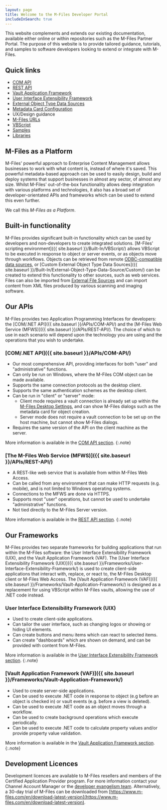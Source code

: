 ```yaml
---
layout: page
title: Welcome to the M-Files Developer Portal
includeInSearch: true
---
```


This website complements and extends our existing documentation, available either online or within repositories such as the M-Files Partner Portal.  The purpose of this website is to provide tailored guidance, tutorials, and samples to software developers looking to extend or integrate with M-Files.

## Quick links

<ul class="quicklinks">
	<li class="api"><a href="{{ site.baseurl }}/APIs/COM-API/"><i class="zmdi zmdi-circle-o"></i> COM API</a></li>
	<li class="api"><a href="{{ site.baseurl }}/APIs/REST-API/"><i class="zmdi zmdi-cloud-outline"></i> REST API</a></li>
	<li class="framework"><a href="{{ site.baseurl }}/Frameworks/Vault-Application-Framework/"><i class="zmdi zmdi-widgets"></i> Vault Application Framework</a></li>
	<li class="framework"><a href="{{ site.baseurl }}/Frameworks/User-Interface-Extensibility-Framework/"><i class="zmdi zmdi-window-restore"></i> User Interface Extensibility Framework</a></li>
	<li class="built-in"><a href="{{ site.baseurl }}/Built-In/External-Object-Type-Data-Source/"><i class="zmdi zmdi-swap-alt"></i> External Object Type Data Sources</a></li>
	<li class="built-in"><a href="{{ site.baseurl }}/Built-In/Metadata-Card-Configuration/"><i class="zmdi zmdi-view-web"></i> Metadata Card Configuration</a></li>
	<li class="built-in"><a href="{{ site.baseurl}}/UX-Design/"></a><i class="zmdi-hc-li zmdi zmdi-view-dashboard"></i>UX/Design guidance</li>
	<li class="built-in"><a href="{{ site.baseurl }}/Built-In/URLs/"><i class="zmdi zmdi-link"></i> M-Files URLs</a></li>
	<li class="built-in"><a href="{{ site.baseurl }}/Built-In/VBScript/"><i class="zmdi zmdi-collection-item"></i> VBScript</a></li>
	<li class="sample"><a href="{{ site.baseurl }}/Samples-And-Libraries/#samples"><i class="zmdi zmdi-github"></i> Samples</a></li>
	<li class="sample"><a href="{{ site.baseurl }}/Samples-And-Libraries/#libraries"><i class="zmdi zmdi-github"></i> Libraries</a></li>
</ul>

## M-Files as a Platform

M-Files' powerful approach to Enterprise Content Management allows businesses to work with what content is, instead of where it's saved.  This powerful metadata-based approach can be used to easily design, build and deploy systems that support businesses in almost any sector, of almost any size.  Whilst M-Files' out-of-the-box functionality allows deep integration with various platforms and technologies, it also has a broad set of developer-orientated APIs and frameworks which can be used to extend this even further.

We call this *M-Files as a Platform*.

## Built-in functionality

M-Files provides significant built-in functionality which can be used by developers and non-developers to create integrated solutions.  [M-Files' scripting environment]({{ site.baseurl }}/Built-In/VBScript/) allows VBScript to be executed in response to object or server events, or as objects move through workflows.  Objects can be retrieved from remote [ODBC-compatible data sources](https://www.m-files.com/user-guide/latest/eng/Connection_to_external_database.html), or [Custom External Object Type Data Sources]({{ site.baseurl }}/Built-In/External-Object-Type-Data-Source/Custom/) can be created to extend this functionality to other sources, such as web services.  Files can also be imported from [External File Sources](https://www.m-files.com/user-guide/latest/eng/Connection_to_external_database_metadata.html) and can import content from XML files produced by various scanning and imaging software.

## Our APIs

M-Files provides two Application Programming Interfaces for developers: the [COM/.NET API]({{ site.baseurl }}/APIs/COM-API/) and the [M-Files Web Service (MFWS)]({{ site.baseurl }}/APIs/REST-API/). The choice of which to use in each scenario will depend upon the technology you are using and the operations that you wish to undertake.

### [COM/.NET API]({{ site.baseurl }}/APIs/COM-API/)

* Our most comprehensive API, providing interfaces for both "user" and "administrative" functions.
* Can only be run on Windows, where the M-Files COM object can be made available.
* Supports the same connection protocols as the desktop client.
* Supports the same authentication schemes as the desktop client.
* Can be run in "client" or "server" mode:
  * Client mode requires a vault connection is already set up within the [M-Files Desktop Settings](https://www.m-files.com/user-guide/latest/eng/Implementing_the_document_vault.html), and can show M-Files dialogs such as the metadata card for object creation.
  * Server mode does not require a vault connection to be set up on the host machine, but cannot show M-Files dialogs.
* Requires the same version of the API on the client machine as the server.

More information is available in the <a href="{{ site.baseurl }}/APIs/COM-API/">COM API section</a>.
{:.note}

### [The M-Files Web Service (MFWS)]({{ site.baseurl }}/APIs/REST-API/)

* A REST-like web service that is available from within M-Files Web Access.
* Can be called from any environment that can make HTTP requests (e.g. mobile), and is not limited to Windows operating systems.
* Connections to the MFWS are done via HTTPS.
* Supports most "user" operations, but cannot be used to undertake "administrative" functions.
* Not tied directly to the M-Files Server version.

More information is available in the <a href="{{ site.baseurl }}/APIs/REST-API/">REST API section</a>.
{:.note}

## Our Frameworks

M-Files provides two separate frameworks for building applications that run within the M-Files software: the User Interface Extensibility Framework (UIX), and the Vault Application Framework (VAF).  The [User Interface Extensibility Framework (UIX)]({{ site.baseurl }}/Frameworks/User-Interface-Extensibility-Framework/) is used to create client-side applications that interact with, replace, or react to, the M-Files Desktop client or M-Files Web Access.  The [Vault Application Framework (VAF)]({{ site.baseurl }}/Frameworks/Vault-Application-Framework/) is designed as a replacement for using VBScript within M-Files vaults, allowing the use of .NET code instead.

### User Interface Extensibility Framework (UIX)

* Used to create client-side applications.
* Can tailor the user interface, such as changing logos or showing or hiding UI elements.
* Can create buttons and menu items which can react to selected items.
* Can create "dashboards" which are shown on demand, and can be provided with content from M-Files.

More information is available in the <a href="{{ site.baseurl }}/Frameworks/User-Interface-Extensibility-Framework/">User Interface Extensibility Framework section</a>.
{:.note}

### [Vault Application Framework (VAF)]({{ site.baseurl }}/Frameworks/Vault-Application-Framework/)

* Used to create server-side applications.
* Can be used to execute .NET code in response to object (e.g before an object is checked in) or vault events (e.g. before a view is deleted).
* Can be used to execute .NET code as an object moves through a workflow.
* Can be used to create background operations which execute periodically.
* Can be used to execute .NET code to calculate property values and/or provide property value validation.

More information is available in the <a href="{{ site.baseurl }}/Frameworks/Vault-Application-Framework/">Vault Application Framework section</a>.
{:.note}

## Development Licences

Development licences are available to M-Files resellers and members of the Certified Application Provider program.  For more information contact your Channel Account Manager or the [developer evangelism team](mailto:devsupport@m-files.com).  Alternatively, a 30-day trial of M-Files can be downloaded from [https://www.m-files.com/en/download-latest-version](https://www.m-files.com/en/download-latest-version).